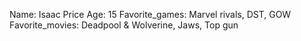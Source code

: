 Name: Isaac Price
Age: 15
Favorite_games: Marvel rivals, DST, GOW
Favorite_movies: Deadpool & Wolverine, Jaws, Top gun
